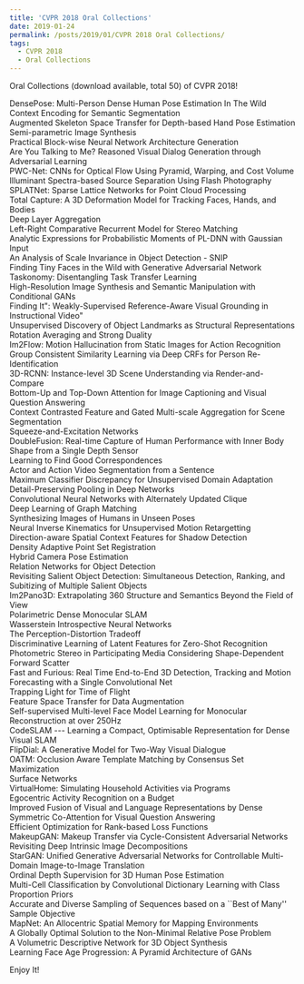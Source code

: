 ```yaml
---
title: 'CVPR 2018 Oral Collections'
date: 2019-01-24
permalink: /posts/2019/01/CVPR 2018 Oral Collections/
tags:
  - CVPR 2018
  - Oral Collections
---
```


Oral Collections (download available, total 50) of CVPR 2018!

DensePose: Multi-Person Dense Human Pose Estimation In The Wild  
Context Encoding for Semantic Segmentation  
Augmented Skeleton Space Transfer for Depth-based Hand Pose Estimation  
Semi-parametric Image Synthesis  
Practical Block-wise Neural Network Architecture Generation  
Are You Talking to Me? Reasoned Visual Dialog Generation through Adversarial Learning  
PWC-Net: CNNs for Optical Flow Using Pyramid, Warping, and Cost Volume  
Illuminant Spectra-based Source Separation Using Flash Photography  
SPLATNet: Sparse Lattice Networks for Point Cloud Processing  
Total Capture: A 3D Deformation Model for Tracking Faces, Hands, and Bodies  
Deep Layer Aggregation  
Left-Right Comparative Recurrent Model for Stereo Matching  
Analytic Expressions for Probabilistic Moments of PL-DNN with Gaussian Input  
An Analysis of Scale Invariance in Object Detection - SNIP  
Finding Tiny Faces in the Wild with Generative Adversarial Network  
Taskonomy: Disentangling Task Transfer Learning  
High-Resolution Image Synthesis and Semantic Manipulation with Conditional GANs  
Finding It": Weakly-Supervised Reference-Aware Visual Grounding in Instructional Video"  
Unsupervised Discovery of Object Landmarks as Structural Representations  
Rotation Averaging and Strong Duality  
Im2Flow: Motion Hallucination from Static Images for Action Recognition  
Group Consistent Similarity Learning via Deep CRFs for Person Re-Identification  
3D-RCNN: Instance-level 3D Scene Understanding via Render-and-Compare  
Bottom-Up and Top-Down Attention for Image Captioning and Visual Question Answering  
Context Contrasted Feature and Gated Multi-scale Aggregation for Scene Segmentation  
Squeeze-and-Excitation Networks  
DoubleFusion: Real-time Capture of Human Performance with Inner Body Shape from a Single Depth Sensor  
Learning to Find Good Correspondences  
Actor and Action Video Segmentation from a Sentence  
Maximum Classifier Discrepancy for Unsupervised Domain Adaptation  
Detail-Preserving Pooling in Deep Networks  
Convolutional Neural Networks with Alternately Updated Clique  
Deep Learning of Graph Matching  
Synthesizing Images of Humans in Unseen Poses  
Neural Inverse Kinematics for Unsupervised Motion Retargetting  
Direction-aware Spatial Context Features for Shadow Detection  
Density Adaptive Point Set Registration  
Hybrid Camera Pose Estimation  
Relation Networks for Object Detection  
Revisiting Salient Object Detection: Simultaneous Detection, Ranking, and Subitizing of Multiple Salient Objects  
Im2Pano3D: Extrapolating 360 Structure and Semantics Beyond the Field of View  
Polarimetric Dense Monocular SLAM  
Wasserstein Introspective Neural Networks  
The Perception-Distortion Tradeoff  
Discriminative Learning of Latent Features for Zero-Shot Recognition  
Photometric Stereo in Participating Media Considering Shape-Dependent Forward Scatter  
Fast and Furious: Real Time End-to-End 3D Detection, Tracking and Motion Forecasting with a Single Convolutional Net  
Trapping Light for Time of Flight  
Feature Space Transfer for Data Augmentation  
Self-supervised Multi-level Face Model Learning for Monocular Reconstruction at over 250Hz  
CodeSLAM --- Learning a Compact, Optimisable Representation for Dense Visual SLAM  
FlipDial: A Generative Model for Two-Way Visual Dialogue  
OATM: Occlusion Aware Template Matching by Consensus Set Maximization  
Surface Networks  
VirtualHome: Simulating Household Activities via Programs  
Egocentric Activity Recognition on a Budget  
Improved Fusion of Visual and Language Representations by Dense Symmetric Co-Attention for Visual Question Answering  
Efficient Optimization for Rank-based Loss Functions  
MakeupGAN: Makeup Transfer via Cycle-Consistent Adversarial Networks  
Revisiting Deep Intrinsic Image Decompositions  
StarGAN: Unified Generative Adversarial Networks for Controllable Multi-Domain Image-to-Image Translation  
Ordinal Depth Supervision for 3D Human Pose Estimation  
Multi-Cell Classification by Convolutional Dictionary Learning with Class Proportion Priors  
Accurate and Diverse Sampling of Sequences based on a ``Best of Many'' Sample Objective  
MapNet: An Allocentric Spatial Memory for Mapping Environments  
A Globally Optimal Solution to the Non-Minimal Relative Pose Problem  
A Volumetric Descriptive Network for 3D Object Synthesis  
Learning Face Age Progression: A Pyramid Architecture of GANs  

Enjoy It!
